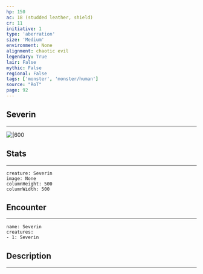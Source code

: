 ```yaml
---
hp: 150
ac: 18 (studded leather, shield)
cr: 11
initiative: 1
type: 'aberration'    
size: 'Medium'
environment: None
alignment: chaotic evil
legendary: True
lair: False
mythic: False
regional: False
tags: ['monster', 'monster/human']
source: "RoT"
page: 92
---
```


## Severin
---

![|600](D:/Program%20Files/5e.tools/img/bestiary/RoT/Severin.jpg)

## Stats
---

```statblock
creature: Severin
image: None
columnHeight: 500
columnWidth: 500
```

## Encounter
---

```encounter-table
name: Severin
creatures:
- 1: Severin
```

## Description
---




